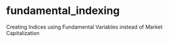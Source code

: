 # fundamental_indexing
Creating Indices using Fundamental Variables instead of Market Capitalization
